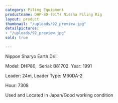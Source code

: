 ```yaml
---
category: Piling Equipment
productname: DHP-80-(91Y) Nissha Piling Rig
layout: product
thumbnail: "/uploads/92_preview.jpg"
detailpictures:
- "/uploads/92_preview.jpg"
sold: true

---
```

Nippon Sharyo Earth Drill



Model: DHP80,&nbsp; Serial: B81702&nbsp; Year: 1991

Leader: 24m, Leader Type: M60DA-2

Hour: 7308

Used and Located in Japan/Good working condition